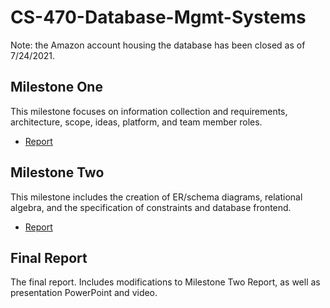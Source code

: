 # CS-470-Database-Mgmt-Systems
Note: the Amazon account housing the database has been closed as of 7/24/2021.
## Milestone One 


This milestone focuses on information collection and requirements, architecture, scope, ideas, platform, and team member roles.
* [Report](Reports/Milestone%20One%20Report.pdf)

## Milestone Two

This milestone includes the creation of ER/schema diagrams, relational algebra, and the specification of constraints and database frontend.  
* [Report](https://docs.google.com/document/d/12RYkWjz5F-jLokxXthn66EKp4cQCUk1SCy0JNhrsmSw/edit?usp=sharing)

## Final Report
The final report. Includes modifications to Milestone Two Report, as well as presentation PowerPoint and video.
